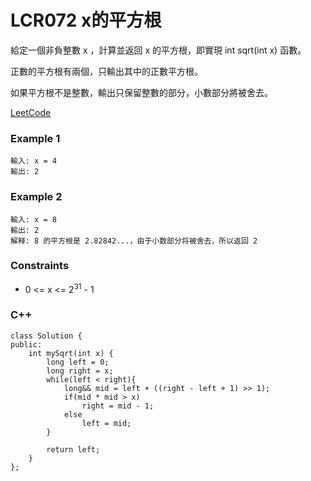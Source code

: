 # LCR072 x的平方根

給定一個非負整數 x ，計算並返回 x 的平方根，即實現 int sqrt(int x) 函數。

正數的平方根有兩個，只輸出其中的正數平方根。

如果平方根不是整數，輸出只保留整數的部分，小數部分將被舍去。
 
 
[LeetCode](https://leetcode.cn/problems/jJ0w9p/)


### Example 1

```
輸入: x = 4
輸出: 2
```

### Example 2

```
輸入: x = 8
輸出: 2
解释: 8 的平方根是 2.82842...，由于小数部分将被舍去，所以返回 2
```


### Constraints

* 0 <= x <= 2<sup>31</sup> - 1

### C++ 

```
class Solution {
public:
    int mySqrt(int x) {
        long left = 0;
        long right = x;
        while(left < right){
            long&& mid = left + ((right - left + 1) >> 1);
            if(mid * mid > x)
                right = mid - 1;
            else 
                left = mid;
        }

        return left;
    }
};
```